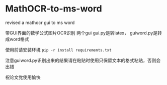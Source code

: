 # MathOCR-to-ms-word
revised a mathocr gui to ms word   

带GUI界面的数学公式图片OCR识别   两个gui  gui.py是转latex， guiword.py是转成word格式

使用前请安装环境 ```pip -r install requirements.txt```

注意guiword.py识别出来的结果请在粘贴时使用只保留文本的格式粘贴，否则会出错


祝论文党使用愉快
